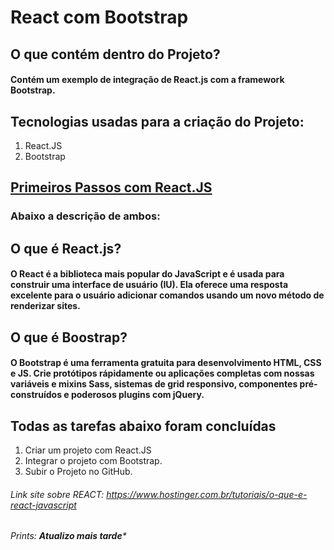 # React com Bootstrap
## O que contém dentro do Projeto?
#### Contém um exemplo de integração de React.js com a framework Bootstrap.  
## Tecnologias usadas para a criação do Projeto:
1. React.JS  
2. Bootstrap
## [Primeiros Passos com React.JS](https://blog.geekhunter.com.br/um-guia-para-usar-react-js/)
### Abaixo a descrição de ambos:
## O que é React.js?
#### O React é a biblioteca mais popular do JavaScript e é usada para construir uma interface de usuário (IU). Ela oferece uma resposta excelente para o usuário adicionar comandos usando um novo método de renderizar sites.  
## O que é Boostrap?
#### O Bootstrap é uma ferramenta gratuita para desenvolvimento HTML, CSS e JS. Crie protótipos rápidamente ou aplicações completas com nossas variáveis e mixins Sass, sistemas de grid responsivo, componentes pré-construídos e poderosos plugins com jQuery.   

## Todas as tarefas abaixo foram concluídas
1. Criar um projeto com React.JS
2. Integrar o projeto com Bootstrap.
3. Subir o Projeto no GitHub.


###### Link site sobre REACT: https://www.hostinger.com.br/tutoriais/o-que-e-react-javascript  
###### Prints: ****Atualizo mais tarde*****
